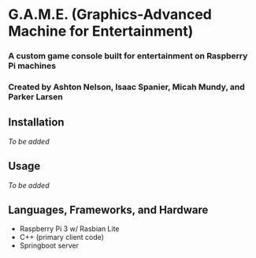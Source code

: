 # G.A.M.E. (Graphics-Advanced Machine for Entertainment)
### A custom game console built for entertainment on Raspberry Pi machines
### Created by Ashton Nelson, Isaac Spanier, Micah Mundy, and Parker Larsen

## Installation
*To be added*

## Usage
*To be added*

## Languages, Frameworks, and Hardware
- Raspberry Pi 3 w/ Rasbian Lite
- C++ (primary client code)
- Springboot server